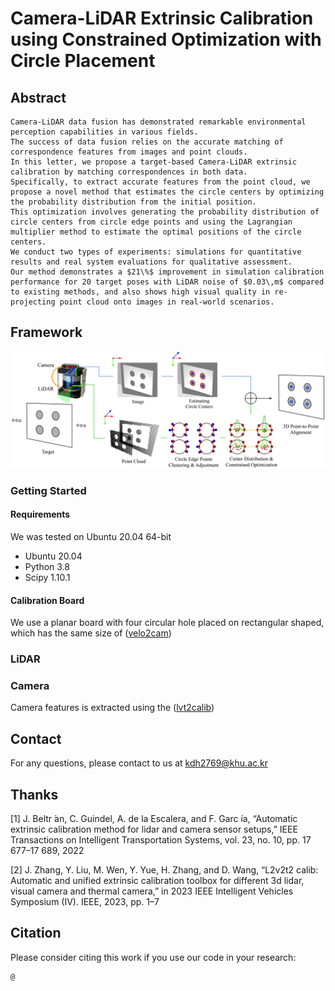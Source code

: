# Camera-LiDAR Extrinsic Calibration using Constrained Optimization with Circle Placement

## Abstract
```
Camera-LiDAR data fusion has demonstrated remarkable environmental perception capabilities in various fields.
The success of data fusion relies on the accurate matching of correspondence features from images and point clouds.
In this letter, we propose a target-based Camera-LiDAR extrinsic calibration by matching correspondences in both data.
Specifically, to extract accurate features from the point cloud, we propose a novel method that estimates the circle centers by optimizing the probability distribution from the initial position. 
This optimization involves generating the probability distribution of circle centers from circle edge points and using the Lagrangian multiplier method to estimate the optimal positions of the circle centers.
We conduct two types of experiments: simulations for quantitative results and real system evaluations for qualitative assessment. 
Our method demonstrates a $21\%$ improvement in simulation calibration performance for 20 target poses with LiDAR noise of $0.03\,m$ compared to existing methods, and also shows high visual quality in re-projecting point cloud onto images in real-world scenarios.
```
## Framework
![Framework](images/framework.png)

### Getting Started 

#### Requirements 
We was tested on Ubuntu 20.04 64-bit 
* Ubuntu 20.04 
* Python 3.8
* Scipy 1.10.1

#### Calibration Board  
We use a planar board with four circular hole placed on rectangular shaped, which has the same size of ([velo2cam](https://github.com/beltransen/velo2cam_calibration))

### LiDAR  

###  Camera 
Camera features is extracted using the ([lvt2calib](https://github.com/Clothooo/lvt2calib)) 

## Contact
For any questions, please contact to us at 
[kdh2769@khu.ac.kr](mailto:kdh2769@khu.ac.kr)

## Thanks

[1] J. Beltr ́an, C. Guindel, A. de la Escalera, and F. Garc ́ıa, “Automatic extrinsic calibration method for lidar and camera sensor setups,” IEEE Transactions on Intelligent Transportation Systems, vol. 23, no. 10, pp. 17 677–17 689, 2022

[2] J. Zhang, Y. Liu, M. Wen, Y. Yue, H. Zhang, and D. Wang, “L2v2t2 calib: Automatic and unified extrinsic calibration toolbox for different 3d lidar, visual camera and thermal camera,” in 2023 IEEE Intelligent Vehicles Symposium (IV). IEEE, 2023, pp. 1–7

## Citation 
Please consider citing this work if you use our code in your research:
```
@
```